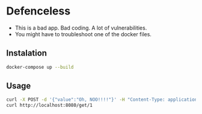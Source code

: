 
# Defenceless

- This is a bad app. Bad coding. A lot of vulnerabilities.
- You might have to troubleshoot one of the docker files.

## Instalation

```bash
docker-compose up --build
```

## Usage

```bash
curl -X POST -d '{"value":"Oh, NOO!!!!"}' -H "Content-Type: application/json" http://localhost:8080/add
curl http://localhost:8080/get/1
```
